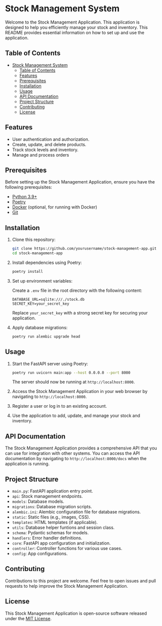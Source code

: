 # Stock Management System

Welcome to the Stock Management Application. This application is designed to help you efficiently manage your stock and inventory. This README provides essential information on how to set up and use the application.

## Table of Contents

- [Stock Management System](#stock-management-system)
  - [Table of Contents](#table-of-contents)
  - [Features](#features)
  - [Prerequisites](#prerequisites)
  - [Installation](#installation)
  - [Usage](#usage)
  - [API Documentation](#api-documentation)
  - [Project Structure](#project-structure)
  - [Contributing](#contributing)
  - [License](#license)

## Features

- User authentication and authorization.
- Create, update, and delete products.
- Track stock levels and inventory.
- Manage and process orders

## Prerequisites

Before setting up the Stock Management Application, ensure you have the following prerequisites:

- [Python 3.9+](https://www.python.org/downloads/)
- [Poetry](https://python-poetry.org/docs/#installation)
- [Docker](https://www.docker.com/) (optional, for running with Docker)
- [Git](https://git-scm.com/)

## Installation

1. Clone this repository:

   ```bash
   git clone https://github.com/yourusername/stock-management-app.git
   cd stock-management-app
   ```

2. Install dependencies using Poetry:

   ```bash
   poetry install
   ```

3. Set up environment variables:

   Create a `.env` file in the root directory with the following content:

   ```
   DATABASE_URL=sqlite:///./stock.db
   SECRET_KEY=your_secret_key
   ```

   Replace `your_secret_key` with a strong secret key for securing your application.

4. Apply database migrations:

   ```bash
   poetry run alembic upgrade head
   ```

## Usage

1. Start the FastAPI server using Poetry:

   ```bash
   poetry run uvicorn main:app --host 0.0.0.0 --port 8000
   ```

   The server should now be running at `http://localhost:8000`.

2. Access the Stock Management Application in your web browser by navigating to `http://localhost:8000`.

3. Register a user or log in to an existing account.

4. Use the application to add, update, and manage your stock and inventory.

## API Documentation

The Stock Management Application provides a comprehensive API that you can use for integration with other systems. You can access the API documentation by navigating to `http://localhost:8000/docs` when the application is running.

## Project Structure

- `main.py`: FastAPI application entry point.
- `api`: Stock management endpoints.
- `models`: Database models.
- `migrations`: Database migration scripts.
- `alembic.ini`: Alembic configuration file for database migrations.
- `static`: Static files (e.g., images, CSS).
- `templates`: HTML templates (if applicable).
- `utils`: Database helper funtions and session class.
- `schema`: Pydantic schemas for models.
- `handlers`: Error handler definitions.
- `core`: FastAPI app configuration and initialization.
- `controller`: Controller functions for various use cases.
- `config`: App configurations.

## Contributing

Contributions to this project are welcome. Feel free to open issues and pull requests to help improve the Stock Management Application.

## License

This Stock Management Application is open-source software released under the [MIT License](LICENSE).